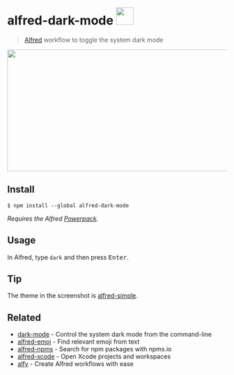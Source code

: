 # alfred-dark-mode <img src="icon.png" width="40">

> [Alfred](https://alfredapp.com) workflow to toggle the system dark mode

<img src="screenshot.gif" width="696" height="280">

## Install

```
$ npm install --global alfred-dark-mode
```

*Requires the Alfred [Powerpack](https://www.alfredapp.com/powerpack/).*

## Usage

In Alfred, type `dark` and then press <kbd>Enter</kbd>.

## Tip

The theme in the screenshot is [alfred-simple](https://github.com/sindresorhus/alfred-simple).

## Related

- [dark-mode](https://github.com/sindresorhus/dark-mode) - Control the system dark mode from the command-line
- [alfred-emoj](https://github.com/sindresorhus/alfred-emoj) - Find relevant emoji from text
- [alfred-npms](https://github.com/sindresorhus/alfred-npms) - Search for npm packages with npms.io
- [alfred-xcode](https://github.com/sindresorhus/alfred-xcode) - Open Xcode projects and workspaces
- [alfy](https://github.com/sindresorhus/alfy) - Create Alfred workflows with ease
